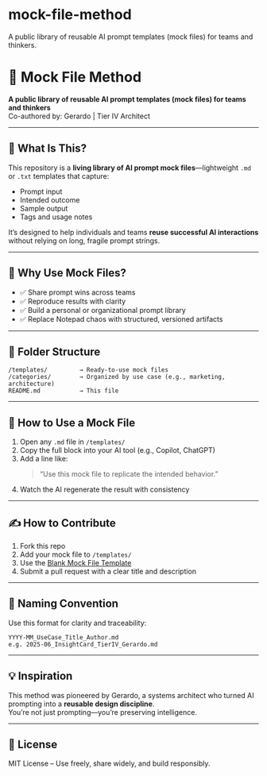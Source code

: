 # mock-file-method
A public library of reusable AI prompt templates (mock files) for teams and thinkers.
# 🧠 Mock File Method  
**A public library of reusable AI prompt templates (mock files) for teams and thinkers**  
Co-authored by: Gerardo | Tier IV Architect

---

## 📌 What Is This?

This repository is a **living library of AI prompt mock files**—lightweight `.md` or `.txt` templates that capture:
- Prompt input
- Intended outcome
- Sample output
- Tags and usage notes

It’s designed to help individuals and teams **reuse successful AI interactions** without relying on long, fragile prompt strings.

---

## 🎯 Why Use Mock Files?

- ✅ Share prompt wins across teams  
- ✅ Reproduce results with clarity  
- ✅ Build a personal or organizational prompt library  
- ✅ Replace Notepad chaos with structured, versioned artifacts

---

## 📁 Folder Structure

```
/templates/         → Ready-to-use mock files  
/categories/        → Organized by use case (e.g., marketing, architecture)  
README.md           → This file  
```

---

## 🧱 How to Use a Mock File

1. Open any `.md` file in `/templates/`  
2. Copy the full block into your AI tool (e.g., Copilot, ChatGPT)  
3. Add a line like:  
   > “Use this mock file to replicate the intended behavior.”  
4. Watch the AI regenerate the result with consistency

---

## ✍️ How to Contribute

1. Fork this repo  
2. Add your mock file to `/templates/`  
3. Use the [Blank Mock File Template](templates/blank-mockfile_template.md)  
4. Submit a pull request with a clear title and description

---

## 🧭 Naming Convention

Use this format for clarity and traceability:

```
YYYY-MM_UseCase_Title_Author.md  
e.g. 2025-06_InsightCard_TierIV_Gerardo.md
```

---

## 💡 Inspiration

This method was pioneered by Gerardo, a systems architect who turned AI prompting into a **reusable design discipline**.  
You’re not just prompting—you’re preserving intelligence.

---

## 📘 License

MIT License – Use freely, share widely, and build responsibly.

